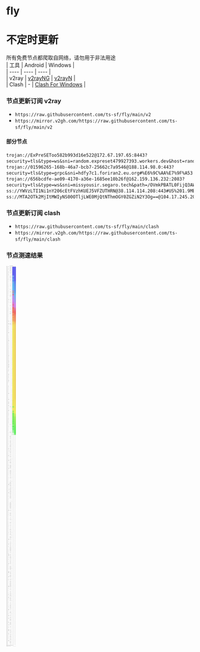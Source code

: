 # fly
# 不定时更新
所有免费节点都爬取自网络，请勿用于非法用途  
|  工具  | Android  | Windows  |  
|  ----  | ----   | ----  |  
| v2ray  | [v2rayNG](https://github.com/2dust/v2rayNG/releases) | [v2rayN](https://github.com/2dust/v2rayN/releases) |  
| Clash  | - | [Clash For Windows](https://github.com/2dust/clashN/releases) | 
  
### 节点更新订阅  v2ray
- `https://raw.githubusercontent.com/ts-sf/fly/main/v2`  
- `https://mirror.v2gh.com/https://raw.githubusercontent.com/ts-sf/fly/main/v2`  

#### 部分节点  
``` 
trojan://ExPreSEToo582b993d16e522@172.67.197.65:8443?security=tls&type=ws&sni=random.expreset479927393.workers.dev&host=random.expreset479927393.workers.dev#%E6%9C%AA%E7%9F%A52
trojan://01596265-168b-46a7-bcb7-25662c7a9546@188.114.98.0:443?security=tls&type=grpc&sni=hdfy7c1.foriran2.eu.org#%E6%9C%AA%E7%9F%A53
trojan://656bcdfe-ae09-4170-a36e-1685ee10b26f@162.159.136.232:2083?security=tls&type=ws&sni=missyousir.segaro.tech&path=/OVmkPBATL0FijQ3AWVBo&host=missyousir.segaro.tech#%E6%9C%AA%E7%9F%A54
ss://YWVzLTI1Ni1nY206cEtFVzhKUEJ5VFZUTHRN@38.114.114.208:443#US%201.9MB%2Fs
ss://MTA2OTk2MjItMWIyNS00OTljLWE0MjQtNThmOGY0ZGZiN2Y3Og==@104.17.245.203:2083#%E6%9C%AA%E7%9F%A55
```
### 节点更新订阅  clash
- `https://raw.githubusercontent.com/ts-sf/fly/main/clash`  
- `https://mirror.v2gh.com/https://raw.githubusercontent.com/ts-sf/fly/main/clash`  

### 节点测速结果
![image](traffic.png)
